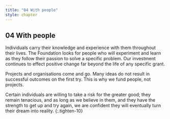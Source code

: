 ```yaml
---
title: "04 With people"
style: chapter
---
```


## **04** With people

Individuals carry their knowledge and experience with them throughout their lives. The Foundation looks for people who will experiment and learn as they follow their passion to solve a specific problem. Our investment continues to effect positive change far beyond the life of any specific grant.

Projects and organisations come and go. Many ideas do not result in successful outcomes on the first try. This is why we fund people, not projects.

Certain individuals are willing to take a risk for the greater good; they remain tenacious, and as long as we believe in them, and they have the strength to get up and try again, we are confident they will eventually turn their dream into reality.
{:.tighten-10}